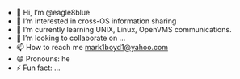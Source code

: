 - 👋 Hi, I’m @eagle8blue
- 👀 I’m interested in cross-OS information sharing
- 🌱 I’m currently learning UNIX, Linux, OpenVMS communications.
- 💞️ I’m looking to collaborate on ...
- 📫 How to reach me mark1boyd1@yahoo.com
- 😄 Pronouns: he
- ⚡ Fun fact: ...

<!---
eagle8blue/eagle8blue is a ✨ special ✨ repository because its `README.md` (this file) appears on your GitHub profile.
You can click the Preview link to take a look at your changes.
--->
